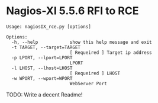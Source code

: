 # Nagios-XI 5.5.6 RFI to RCE

    Usage: nagiosIX_rce.py [options]

    Options:
      -h, --help            show this help message and exit
      -t TARGET, --target=TARGET
                            [ Requeired ] Target ip address
      -p LPORT, --lport=LPORT
                            LPORT
      -l LHOST, --lhost=LHOST
                            [ Requeired ] LHOST
      -w WPORT, --wport=WPORT
                            WebServer Port


TODO: Write a decent Readme!
